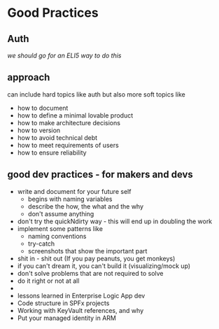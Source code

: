 # Good Practices

## Auth

_we should go for an ELI5 way to do this_

## approach

can include hard topics like auth but also more soft topics like
* how to document
* how to define a minimal lovable product
* how to make architecture decisions
* how to version
* how to avoid technical debt
* how to meet requirements of users
* how to ensure reliability

## good dev practices - for makers and devs

* write and document for your future self
  * begins with naming variables
  * describe the how, the what and the why
  * don't assume anything
* don't try the quickNdirty way - this will end up in doubling the work
* implement some patterns like
  * naming conventions
  * try-catch
  * screenshots that show the important part
* shit in - shit out (If you pay peanuts, you get monkeys)
* if you can't dream it, you can't build it (visualizing/mock up)
* don't solve problems that are not required to solve
* do it right or not at all
* 
* lessons learned in Enterprise Logic App dev
* Code structure in SPFx projects
* Working with KeyVault references, and why
* Put your managed identity in ARM
